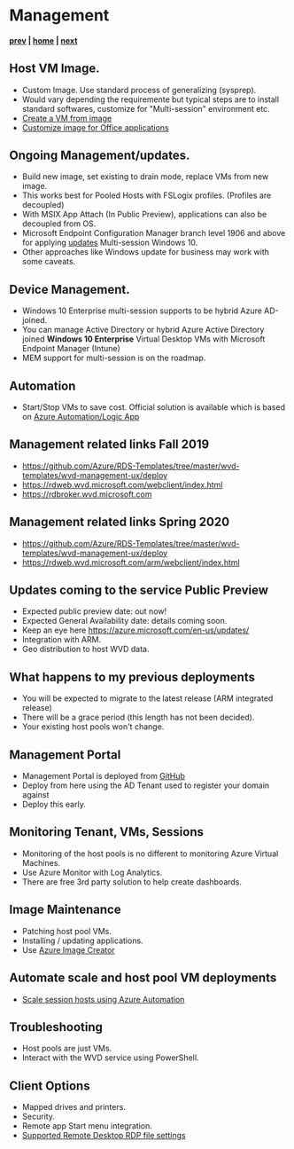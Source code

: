 # Management

#### [prev](./deployment-s20.md) | [home](./welcome.md)  | [next](./resources.md)

## Host VM Image.
- Custom Image. Use standard process of generalizing (sysprep).
- Would vary depending the requiremente but typical steps are to install standard softwares, customize for "Multi-session" environment etc.
- [Create a VM from image](https://docs.microsoft.com/en-us/azure/virtual-machines/windows/capture-image-resource)
- [Customize image for Office applications](https://docs.microsoft.com/en-us/azure/virtual-desktop/install-office-on-wvd-master-image)

## Ongoing Management/updates.
-  Build new image, set existing to drain mode, replace VMs from new image.
-  This works best for Pooled Hosts with FSLogix profiles. (Profiles are decoupled)
-  With MSIX App Attach (In Public Preview), applications can also be decoupled from OS. 
-  Microsoft Endpoint Configuration Manager branch level 1906 and above for applying [updates](https://docs.microsoft.com/en-us/azure/virtual-desktop/configure-automatic-updates) Multi-session Windows 10.
-  Other approaches like Windows update for business may work with some caveats. 

## Device Management. 
-  Windows 10 Enterprise multi-session supports to be hybrid Azure AD-joined.
-  You can manage Active Directory or hybrid Azure Active Directory joined **Windows 10 Enterprise** Virtual Desktop VMs with Microsoft Endpoint Manager (Intune)
-  MEM support for multi-session is on the roadmap. 

## Automation 
-  Start/Stop VMs to save cost. Official solution is available which is based on [Azure Automation/Logic App](https://docs.microsoft.com/en-us/azure/virtual-desktop/set-up-scaling-script)

## Management related links Fall 2019
- https://github.com/Azure/RDS-Templates/tree/master/wvd-templates/wvd-management-ux/deploy
- https://rdweb.wvd.microsoft.com/webclient/index.html
- https://rdbroker.wvd.microsoft.com

## Management related links Spring 2020
- https://github.com/Azure/RDS-Templates/tree/master/wvd-templates/wvd-management-ux/deploy
- https://rdweb.wvd.microsoft.com/arm/webclient/index.html

## Updates coming to the service Public Preview
- Expected public preview date: out now!
- Expected General Availability date: details coming soon.
- Keep an eye here https://azure.microsoft.com/en-us/updates/
- Integration with ARM.
- Geo distribution to host WVD data.

## What happens to my previous deployments
- You will be expected to migrate to the latest release (ARM integrated release)
- There will be a grace period (this length has not been decided).
- Your existing host pools won't change.

## Management Portal
- Management Portal is deployed from [GitHub](https://github.com/Azure/RDS-Templates/tree/master/wvd-templates/wvd-management-ux/deploy) 
- Deploy from here using the AD Tenant used to register your domain against 
- Deploy this early.

## Monitoring Tenant, VMs, Sessions
- Monitoring of the host pools is no different to monitoring Azure Virtual Machines.
- Use Azure Monitor with Log Analytics.
- There are free 3rd party solution to help create dashboards.

## Image Maintenance
- Patching host pool VMs.
- Installing / updating applications.
- Use [Azure Image Creator](https://docs.microsoft.com/en-us/azure/virtual-machines/windows/capture-image-resource)

## Automate scale and host pool VM deployments
- [Scale session hosts using Azure Automation](https://docs.microsoft.com/en-us/azure/virtual-desktop/virtual-desktop-fall-2019/set-up-scaling-script)

## Troubleshooting
- Host pools are just VMs.
- Interact with the WVD service using PowerShell.

## Client Options
- Mapped drives and printers.
- Security.
- Remote app Start menu integration.
- [Supported Remote Desktop RDP file settings](https://docs.microsoft.com/en-us/windows-server/remote/remote-desktop-services/clients/rdp-files?context=/azure/virtual-desktop/context/context)

